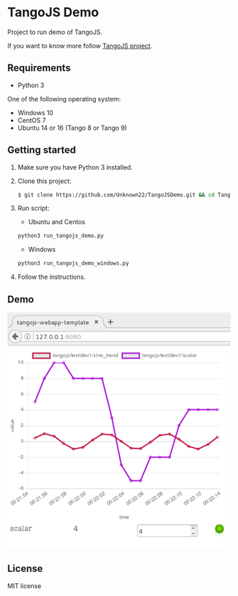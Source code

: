 # TangoJS Demo

Project to run demo of TangoJS.

If you want to know more follow [TangoJS project](http://tangojs.github.io/).

## Requirements
* Python 3

One of the following operating system:
* Windows 10
* CentOS 7
* Ubuntu 14 or 16 (Tango 8 or Tango 9)


## Getting started

1. Make sure you have Python 3 installed.

2. Clone this project:
   ```bash
   $ git clone https://github.com/Unknown22/TangoJSDemo.git && cd TangoJSDemo/src/
   ```
3. Run script:

    * Ubuntu and Centos
    ```bash
    python3 run_tangojs_demo.py
    ```

    * Windows
    ```bash
    python3 run_tangojs_demo_windows.py
    ```

4. Follow the instructions.

## Demo

![TangoJS Demo](src/images/demo.png?raw=true)

## License
MIT license